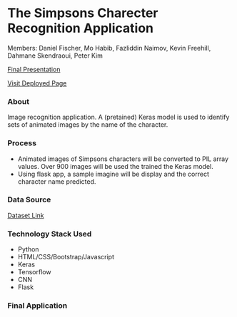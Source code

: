 # The Simpsons Charecter Recognition Application

Members: Daniel Fischer, Mo Habib, Fazliddin Naimov, Kevin Freehill, Dahmane Skendraoui, Peter Kim

[Final Presentation](#)

[Visit Deployed Page](#)

### About

Image recognition application.
A (pretained) Keras model is used to identify sets of animated images by the name of the character.

### Process

- Animated images of Simpsons characters will be converted to PIL array values. Over 900 images will be used the trained the Keras model.
- Using flask app, a sample imagine will be display and the correct character name predicted.

### Data Source

[Dataset Link](https://www.kaggle.com/alexattia/the-simpsons-characters-dataset)

### Technology Stack Used
- Python
- HTML/CSS/Bootstrap/Javascript
- Keras
- Tensorflow
- CNN
- Flask

### Final Application
